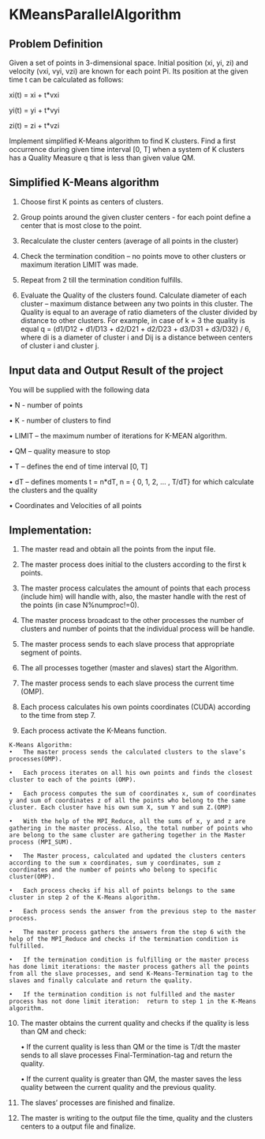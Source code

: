 
# KMeansParallelAlgorithm

## Problem Definition

Given a set of points in 3-dimensional space. Initial position (xi, yi, zi) and velocity (vxi, vyi, vzi) are known for each point Pi. Its position at the given time t can be calculated as follows:

xi(t) = xi + t*vxi

yi(t) = yi + t*vyi

zi(t) = zi + t*vzi

Implement simplified K-Means algorithm to find K clusters. Find a first occurrence during given time interval [0, T] when a system of K clusters has a Quality Measure q that is less than given value QM.


## Simplified K-Means algorithm

1.	Choose first K points as centers of clusters.

2.	Group points around the given cluster centers - for each point define a center that is most close to the point.

3.	Recalculate the cluster centers (average of all points in the cluster)

4.	Check the termination condition – no points move to other clusters or maximum iteration LIMIT was made.

5.	Repeat from 2 till the termination condition fulfills.

6.	Evaluate the Quality of the clusters found. Calculate diameter of each cluster – maximum distance between any two points in this cluster. The Quality is equal to an average of ratio diameters of the cluster divided by distance to other clusters. For example, in case of k = 3 the quality is equal 
q = (d1/D12 + d1/D13 + d2/D21 + d2/D23 + d3/D31 + d3/D32) / 6, 
where di is a diameter of cluster i and Dij is a distance between centers of cluster i and cluster j.



## Input data and Output Result of the project

You will be supplied with the following data 

•	N - number of points

•	K - number of clusters to find

•	LIMIT – the maximum number of iterations for K-MEAN algorithm. 

•	QM – quality measure to stop

•	T – defines the end of time interval [0, T]

•	dT – defines moments t = n*dT, n = { 0, 1, 2, … , T/dT} for which calculate the clusters and the quality

•	Coordinates and Velocities of all points

## Implementation:

1.	The master read and obtain all the points from the input file.

2.	 The master process does initial to the clusters according to the first k points.

3.	The master process calculates the amount of points that each process (include him) will handle with, also, the master handle with the rest of the points (in case N%numproc!=0).

4.	 The master process broadcast to the other processes the number of clusters and number of points that the individual process will be handle.

5.	The master process sends to each slave process that appropriate segment of points.

6.	The all processes together (master and slaves) start the Algorithm.

7.	The master process sends to each slave process the current time (OMP).

8.	Each process calculates his own points coordinates (CUDA) according to the time from step 7. 

9.	 Each process activate the K-Means function.

    K-Means Algorithm:
    •   The master process sends the calculated clusters to the slave’s processes(OMP).
    
    •   Each process iterates on all his own points and finds the closest cluster to each of the points (OMP).
    
    •   Each process computes the sum of coordinates x, sum of coordinates y and sum of coordinates z of all the points who belong to the same cluster. Each cluster have his own sum X, sum Y and sum Z.(OMP)
    
    •   With the help of the MPI_Reduce, all the sums of x, y and z are gathering in the master process. Also, the total number of points who are belong to the same cluster are gathering together in the Master process (MPI_SUM).
    
    •   The Master process, calculated and updated the clusters centers according to the sum x coordinates, sum y coordinates, sum z coordinates and the number of points who belong to specific cluster(OMP).
    
    •   Each process checks if his all of points belongs to the same cluster in step 2 of the K-Means algorithm.
    
    •   Each process sends the answer from the previous step to the master process.
    
    •   The master process gathers the answers from the step 6 with the help of the MPI_Reduce and checks if the termination condition is fulfilled. 
    
    •   If the termination condition is fulfilling or the master process has done limit iterations: the master process gathers all the points from all the slave processes, and send K-Means-Termination tag to the slaves and finally calculate and return the quality.
    
    •   If the termination condition is not fulfilled and the master process has not done limit iteration:  return to step 1 in the K-Means algorithm. 

10.	The master obtains the current quality and checks if the quality is less than QM and check:

    •   If the current quality is less than QM or the time is T/dt the master sends to all slave processes Final-Termination-tag and return the quality.

    •   If the current quality is greater than QM, the master saves the less quality between the current quality and the previous quality.

11.	The slaves’ processes are finished and finalize.

12.	The master is writing to the output file the time, quality and the clusters centers to a output file and finalize.
